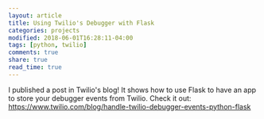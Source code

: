```yaml
---
layout: article
title: Using Twilio's Debugger with Flask
categories: projects
modified: 2018-06-01T16:28:11-04:00
tags: [python, twilio]
comments: true
share: true
read_time: true
---
```



I published a post in Twilio's blog! It shows how to use Flask to have an app to store your debugger events from Twilio. Check it out: https://www.twilio.com/blog/handle-twilio-debugger-events-python-flask